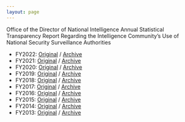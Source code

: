 ```yaml
---
layout: page
---
```


Office of the Director of National Intelligence Annual Statistical Transparency Report Regarding the Intelligence Community’s Use of National Security Surveillance Authorities

- FY2022: [Original](https://www.dni.gov/files/CLPT/documents/2023_ASTR_for_CY2022.pdf) / [Archive](https://web.archive.org/web/20230602091139/https://www.dni.gov/files/CLPT/documents/2023_ASTR_for_CY2022.pdf)
- FY2021: [Original](https://www.dni.gov/files/CLPT/documents/2022_ASTR_for_CY2020_FINAL.pdf) / [Archive](https://web.archive.org/web/20230615150632/https://www.dni.gov/files/CLPT/documents/2022_ASTR_for_CY2020_FINAL.pdf)
- FY2020: [Original](https://www.dni.gov/files/CLPT/documents/2021_ASTR_for_CY2020_FINAL.pdf) / [Archive](https://web.archive.org/web/20230520135853/https://www.dni.gov/files/CLPT/documents/2021_ASTR_for_CY2020_FINAL.pdf)
- FY2019: [Original](https://www.dni.gov/files/CLPT/documents/2020_ASTR_for_CY2019_FINAL.pdf) / [Archive](https://web.archive.org/web/20230502230506/https://www.dni.gov/files/CLPT/documents/2020_ASTR_for_CY2019_FINAL.pdf)
- FY2018: [Original](https://www.dni.gov/files/CLPT/documents/2019_ASTR_for_CY2018.pdf) / [Archive](https://web.archive.org/web/20230602081301/https://www.dni.gov/files/CLPT/documents/2019_ASTR_for_CY2018.pdf)
- FY2017: [Original](https://www.dni.gov/files/documents/icotr/2018-ASTR----CY2017----FINAL-for-Release-5.4.18.pdf) / [Archive](https://web.archive.org/web/20230604064221/https://www.dni.gov/files/documents/icotr/2018-ASTR----CY2017----FINAL-for-Release-5.4.18.pdf)
- FY2016: [Original](https://www.dni.gov/files/icotr/ic_transparecy_report_cy2016_5_2_17.pdf) / [Archive](https://web.archive.org/web/20220901055535/https://www.dni.gov/files/icotr/ic_transparecy_report_cy2016_5_2_17.pdf)
- FY2015: [Original](https://www.dni.gov/files/icotr/ODNI%20CY15%20Statistical%20Transparency%20Report.pdf) / [Archive](https://web.archive.org/web/20230222143847/https://www.dni.gov/files/icotr/ODNI%20CY15%20Statistical%20Transparency%20Report.pdf)
- FY2014: [Original](https://www.dni.gov/files/icotr/CY14%20Statistical%20Transparency%20Report.pdf) / [Archive](https://web.archive.org/web/20230220165653/https://www.dni.gov/files/icotr/CY14%20Statistical%20Transparency%20Report.pdf)
- FY2013: [Original](https://www.dni.gov/files/tp/National_Security_Authorities_Transparency_Report_CY2013.pdf) / [Archive](https://web.archive.org/web/20221005185331/https://www.dni.gov/files/tp/National_Security_Authorities_Transparency_Report_CY2013.pdf)